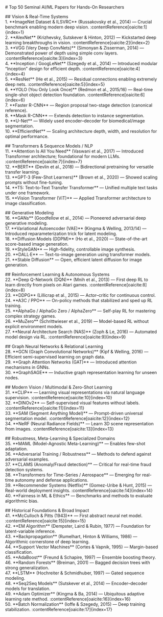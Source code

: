 \# Top 50 Seminal AI/ML Papers for Hands-On Researchers

\## Vision & Real-Time Systems  
1\. \*\*ImageNet Dataset & ILSVRC\*\* (Russakovsky et al., 2014) — Crucial benchmark enabling modern deep vision. :contentReference\[oaicite:1\]{index=1}    
2\. \*\*AlexNet\*\* (Krizhevsky, Sutskever & Hinton, 2012) — Kickstarted deep learning breakthroughs in vision. :contentReference\[oaicite:2\]{index=2}    
3\. \*\*VGG (Very Deep ConvNets)\*\* (Simonyan & Zisserman, 2014) — Demonstrated power of depth using simple conv layers. :contentReference\[oaicite:3\]{index=3}    
4\. \*\*Inception / GoogLeNet\*\* (Szegedy et al., 2014) — Introduced modular “Inception” design for efficient depth. :contentReference\[oaicite:4\]{index=4}    
5\. \*\*ResNet\*\* (He et al., 2015) — Residual connections enabling extremely deep nets. :contentReference\[oaicite:5\]{index=5}    
6\. \*\*YOLO (You Only Look Once)\*\* (Redmon et al., 2015/16) — Real-time single-shot object detection foundation. :contentReference\[oaicite:6\]{index=6}    
7\. \*\*Faster R-CNN\*\* — Region proposal two-stage detection (canonical reference).    
8\. \*\*Mask R-CNN\*\* — Extends detection to instance segmentation.    
9\. \*\*U-Net\*\* — Widely used encoder–decoder for biomedical/image segmentation.    
10\. \*\*EfficientNet\*\* — Scaling architecture depth, width, and resolution for optimal performance.

\## Transformers & Sequence Models / NLP  
11\. \*\*Attention Is All You Need\*\* (Vaswani et al., 2017) — Introduced Transformer architecture; foundational for modern LLMs. :contentReference\[oaicite:7\]{index=7}    
12\. \*\*BERT\*\* (Devlin et al., 2018) — Bidirectional pretraining for versatile transfer learning.    
13\. \*\*GPT-3 (Few-Shot Learners)\*\* (Brown et al., 2020) — Showed scaling prompts without fine-tuning.    
14\. \*\*T5: Text-to-Text Transfer Transformer\*\* — Unified multiple text tasks under one framework.    
15\. \*\*Vision Transformer (ViT)\*\* — Applied Transformer architecture to image classification.

\## Generative Modeling  
16\. \*\*GANs\*\* (Goodfellow et al., 2014) — Pioneered adversarial deep generative modeling.    
17\. \*\*Variational Autoencoder (VAE)\*\* (Kingma & Welling, 2013/14) — Introduced reparameterization trick for latent modeling.    
18\. \*\*Diffusion Models (DDPM)\*\* (Ho et al., 2020) — State-of-the-art score-based image generation.    
19\. \*\*StyleGAN\*\* — High-fidelity, controllable image synthesis.    
20\. \*\*DALL·E\*\* — Text-to-image generation using transformer models.    
21\. \*\*Stable Diffusion\*\* — Open, efficient latent diffusion for image generation.

\## Reinforcement Learning & Autonomous Systems  
22\. \*\*Deep Q-Network (DQN)\*\* (Mnih et al., 2013) — First deep RL to learn directly from pixels on Atari games. :contentReference\[oaicite:8\]{index=8}    
23\. \*\*DDPG\*\* (Lillicrap et al., 2015) — Actor–critic for continuous control.    
24\. \*\*A3C / PPO\*\* — On-policy methods that stabilized and sped up RL training.    
25\. \*\*AlphaGo / AlphaGo Zero / AlphaZero\*\* — Self-play RL for mastering complex strategy games.    
26\. \*\*MuZero\*\* (Schrittwieser et al., 2019) — Model-based RL without explicit environment models.    
27\. \*\*Neural Architecture Search (NAS)\*\* (Zoph & Le, 2016) — Automated model design via RL. :contentReference\[oaicite:9\]{index=9}

\## Graph Neural Networks & Relational Learning  
28\. \*\*GCN (Graph Convolutional Networks)\*\* (Kipf & Welling, 2016) — Efficient semi-supervised learning on graph data.    
29\. \*\*Graph Attention Networks (GAT)\*\* — Introduced attention mechanisms in GNNs.    
30\. \*\*GraphSAGE\*\* — Inductive graph representation learning for unseen nodes.

\## Modern Vision / Multimodal & Zero-Shot Learning  
31\. \*\*CLIP\*\* — Learning visual representations via natural language supervision. :contentReference\[oaicite:10\]{index=10}    
32\. \*\*DINOv2\*\* — Self-supervised visual features without labels. :contentReference\[oaicite:11\]{index=11}    
33\. \*\*SAM (Segment Anything Model)\*\* — Prompt-driven universal segmentation model. :contentReference\[oaicite:12\]{index=12}    
34\. \*\*NeRF (Neural Radiance Fields)\*\* — Learn 3D scene representation from images. :contentReference\[oaicite:13\]{index=13}

\## Robustness, Meta-Learning & Specialized Domains  
35\. \*\*MAML (Model-Agnostic Meta-Learning)\*\* — Enables few-shot adaptation.    
36\. \*\*Adversarial Training / Robustness\*\* — Methods to defend against adversarial examples.    
37\. \*\*CLAMS (Anomaly/Fraud detection)\*\* — Critical for real-time fraud detection systems.    
38\. \*\*Transformers for Time-Series / Aerospace\*\* — Emerging for real-time autonomy and defense applications.    
39\. \*\*Recommender Systems (Netflix)\*\* (Gomez-Uribe & Hunt, 2015) — Real-world deployment insights. :contentReference\[oaicite:14\]{index=14}    
40\. \*\*Fairness in ML & Ethics\*\* — Benchmarks and methods to evaluate algorithmic bias.

\## Historical Foundations & Broad Impact  
41\. \*\*McCulloch & Pitts (1943)\*\* — First abstract neural net model. :contentReference\[oaicite:15\]{index=15}    
42\. \*\*EM Algorithm\*\* (Dempster, Laird & Rubin, 1977) — Foundation for latent-variable inference.    
43\. \*\*Backpropagation\*\* (Rumelhart, Hinton & Williams, 1986) — Algorithmic cornerstone of deep learning.    
44\. \*\*Support Vector Machines\*\* (Cortes & Vapnik, 1995) — Margin-based classification.    
45\. \*\*AdaBoost\*\* (Freund & Schapire, 1997) — Ensemble boosting theory.    
46\. \*\*Random Forests\*\* (Breiman, 2001) — Bagged decision trees with strong generalization.    
47\. \*\*LSTM\*\* (Hochreiter & Schmidhuber, 1997) — Gated sequence modeling.    
48\. \*\*Seq2Seq Models\*\* (Sutskever et al., 2014) — Encoder–decoder models for translation.    
49\. \*\*Adam Optimizer\*\* (Kingma & Ba, 2014) — Ubiquitous adaptive learning rate method. :contentReference\[oaicite:16\]{index=16}    
50\. \*\*Batch Normalization\*\* (Ioffe & Szegedy, 2015) — Deep training stabilization. :contentReference\[oaicite:17\]{index=17}